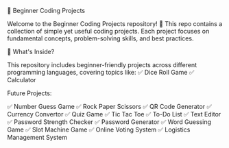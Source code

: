 🚀 Beginner Coding Projects

Welcome to the Beginner Coding Projects repository! 🎉 This repo contains a collection of simple yet useful coding projects. Each project focuses on fundamental concepts, problem-solving skills, and best practices.

📌 What's Inside?

This repository includes beginner-friendly projects across different programming languages, covering topics like:
✅ Dice Roll Game
✅ Calculator

Future Projects:

✅ Number Guess Game
✅ Rock Paper Scissors
✅ QR Code Generator
✅ Currency Convertor
✅ Quiz Game
✅ Tic Tac Toe
✅ To-Do List
✅ Text Editor
✅ Password Strength Checker
✅ Password Generator
✅ Word Guessing Game
✅ Slot Machine Game
✅ Online Voting System
✅ Logistics Management System
